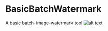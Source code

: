 # BasicBatchWatermark
A basic batch-image-watermark tool
![alt text](https://www.dropbox.com/s/3d9wde1nbyiq8gn/BasicWaterMark.PNG?raw=1)
